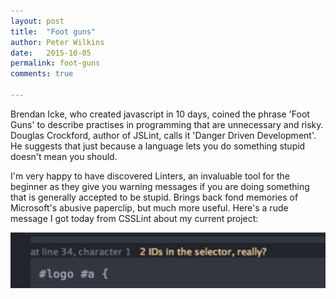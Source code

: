 ```yaml
---
layout: post
title:  "Foot guns"
author: Peter Wilkins
date:   2015-10-05
permalink: foot-guns
comments: true

---
```



Brendan Icke, who created javascript in 10 days, coined the phrase 'Foot Guns' to describe practises in programming that are unnecessary and risky. Douglas Crockford, author of JSLint, calls it 'Danger Driven Development'. He suggests that just because a language lets you do something stupid doesn't mean you should.

I'm very happy to have discovered Linters, an invaluable tool for the beginner as they give you warning messages if you are doing something that is generally accepted to be stupid. Brings back fond memories of Microsoft's abusive paperclip, but much more useful. Here's a rude message I got today from CSSLint about my current project:

![css lint output](../csslint.jpg)
